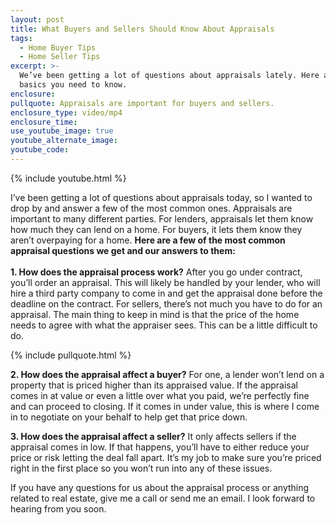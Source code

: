 ```yaml
---
layout: post
title: What Buyers and Sellers Should Know About Appraisals
tags:
  - Home Buyer Tips
  - Home Seller Tips
excerpt: >-
  We’ve been getting a lot of questions about appraisals lately. Here are a few
  basics you need to know.
enclosure:
pullquote: Appraisals are important for buyers and sellers.
enclosure_type: video/mp4
enclosure_time:
use_youtube_image: true
youtube_alternate_image:
youtube_code:
---
```



{% include youtube.html %}

I’ve been getting a lot of questions about appraisals today, so I wanted to drop by and answer a few of the most common ones. Appraisals are important to many different parties. For lenders, appraisals let them know how much they can lend on a home. For buyers, it lets them know they aren’t overpaying for a home. **Here are a few of the most common appraisal questions we get and our answers to them:**<br><br>**1. How does the appraisal process work?** After you go under contract, you’ll order an appraisal. This will likely be handled by your lender, who will hire a third party company to come in and get the appraisal done before the deadline on the contract. For sellers, there’s not much you have to do for an appraisal. The main thing to keep in mind is that the price of the home needs to agree with what the appraiser sees. This can be a little difficult to do.

{% include pullquote.html %}

**2. How does the appraisal affect a buyer?** For one, a lender won’t lend on a property that is priced higher than its appraised value. If the appraisal comes in at value or even a little over what you paid, we’re perfectly fine and can proceed to closing. If it comes in under value, this is where I come in to negotiate on your behalf to help get that price down.

**3. How does the appraisal affect a seller?** It only affects sellers if the appraisal comes in low. If that happens, you’ll have to either reduce your price or risk letting the deal fall apart. It’s my job to make sure you’re priced right in the first place so you won’t run into any of these issues.

If you have any questions for us about the appraisal process or anything related to real estate, give me a call or send me an email. I look forward to hearing from you soon.